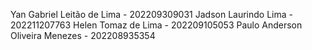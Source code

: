 Yan Gabriel Leitão de Lima - 202209309031
Jadson Laurindo Lima - 202211207763
Helen Tomaz de Lima - 202209105053
Paulo Anderson Oliveira Menezes - 202208935354
